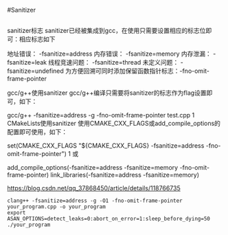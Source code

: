 #Sanitizer
##

sanitizer标志
sanitizer已经被集成到gcc，在使用只需要设置相应的标志位即可：相应标志如下

地址错误： -fsanitize=address
内存错误： -fsanitize=memory
内存泄漏： -fsanitize=leak
线程竞速问题： -fsanitize=thread
未定义问题： -fsanitize=undefined
为方便回溯可同时添加保留函数指针标志：-fno-omit-frame-pointer

gcc/g++使用sanitizer
gcc/g++编译只需要将sanitizer的标志作为flag设置即可，如下：

gcc/g++ -fsanitize=address -g -fno-omit-frame-pointer test.cpp
1
CMakeLists使用sanitizer
使用CMAKE_CXX_FLAGS或add_compile_options的配置即可使用，如下：

set(CMAKE_CXX_FLAGS "${CMAKE_CXX_FLAGS} -fsanitize=address -fno-omit-frame-pointer")
1
或

add_compile_options(-fsanitize=address -fsanitize=memory -fno-omit-frame-pointer)
link_libraries(-fsanitize=address -fsanitize=memory)

https://blog.csdn.net/qq_37868450/article/details/118766735

```
clang++ -fsanitize=address -g -O1 -fno-omit-frame-pointer your_program.cpp -o your_program
export ASAN_OPTIONS=detect_leaks=0:abort_on_error=1:sleep_before_dying=50
./your_program
```

